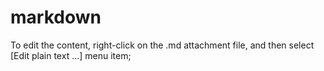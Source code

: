 # markdown

To edit the content, right-click on the .md attachment file, and then select [Edit plain text ...] menu item;
